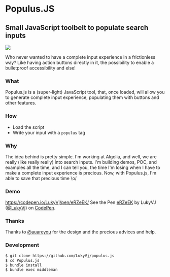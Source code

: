 # Populus.JS
## Small JavaScript toolbelt to populate search inputs
![](https://puu.sh/whTn4/44b01b01ae.png)


Who never wanted to have a complete input experience in a frictionless way? Like having action buttons directly in it, the possibility to enable a bulletproof accessibility and else!


### What
Populus.js is a (super-light) JavaScript tool, that, once loaded, will allow you to generate complete input experience, populating them with buttons and other features.


### How
- Load the script
- Write your input with a `populus` tag


### Why
The idea behind is pretty simple.
I'm working at Algolia, and well, we are really (like really really) into search inputs.
I'm building demos, POC, and examples all the time, and I can tell you, the time I'm losing when I have to make a complete input experience is precious.
Now, with Populus.js, I'm able to save that precious time \o/

### Demo
https://codepen.io/LukyVj/pen/eRZeEK/
See the Pen <a href="https://codepen.io/LukyVj/pen/eRZeEK/">eRZeEK</a> by LukyVJ (<a href="https://codepen.io/LukyVj">@LukyVj</a>) on <a href="https://codepen.io">CodePen</a>.


### Thanks
Thanks to <a href="https://www.github.com/auareyou_algolia">@auareyou</a> for the design and the precious advices and help.


### Development

```sh
$ git clone https://github.com/LukyVj/populus.js
$ cd Populus.js
$ bundle install
$ bundle exec middleman
```
